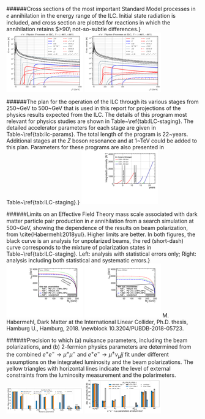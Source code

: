 
 
 ######Cross sections of the most important Standard Model processes in $\ee$ annihilation in the energy range of the ILC.  Initial state radiation is included, and cross section are plotted for reactions in which the annihilation retains $>90\ not-so-subtle differences.}
[<img src="figures/ILC_m80_p30.png" width="200" />](figures/ILC_m80_p30.pdf) 
[<img src="figures/ILC_p80_m30.png" width="200" />](figures/ILC_p80_m30.pdf) 



 
 ######The plan for the operation of the ILC through its various stages from 250~GeV to 500~GeV that is used in this report for projections of the physics results expected from the ILC. The details of this program most relevant for physics studies are shown in Table~\ref{tab:ILC-staging}.   The detailed accelerator parameters for each stage are given in Table~\ref{tab:ilc-params}.   The total length of the program is 22~years.   Additional stages at the $Z$ boson resonance and at 1~TeV could be added to this plan.   Parameters for these programs are also presented in Table~\ref{tab:ILC-staging}.}
[<img src="figures/lumi_H20-staged.png" width="200" />](figures/lumi_H20-staged.pdf) 



 
 ######Limits on an Effective Field Theory mass scale associated with dark matter particle pair production in $\ee$ annihilation from a search simulation at 500~GeV, showing the dependence of the results on beam polarization, from \cite{Habermehl:2018yul}.  Higher limits are better.   In both figures, the black curve is an analysis for unpolarized beams, the red (short-dash) curve corresponds to the mixture of  polarization states  in Table~\ref{tab:ILC-staging}.    Left: analysis with statistical errors only; Right:  analysis including both statistical and systematic errors.}
[<img src="figures/vector_noSystematics.png" width="200" />](figures/vector_noSystematics.pdf) 
[<img src="figures/vector_withSystematics.png" width="200" />](figures/vector_withSystematics.pdf) 
M. Habermehl, Dark Matter at the International Linear Collider, Ph.D. thesis, Hamburg U., Hamburg, 2018. \newblock 10.3204/PUBDB-2018-05723.  



 
 ######Precision to which (a) nuisance parameters, including the beam polarizations, and (b) 2-fermion physics parameters are determined from the combined $e^+e^-\to \mu^+ \mu^-$ and $e^+e^-\to \mu^{\pm} \nu_{\mu} jj$ fit under different assumptions on the integrated luminosity and the beam polarizations. The yellow triangles with horizontal lines indicate the level of external constraints from the luminosity measurement and the polarimeters.
[<img src="figures/nuisance_pars_2f4f.png" width="200" />](figures/nuisance_pars_2f4f.pdf) 
[<img src="figures/2f_pars_81to101_2f4f.png" width="200" />](figures/2f_pars_81to101_2f4f.pdf) 


